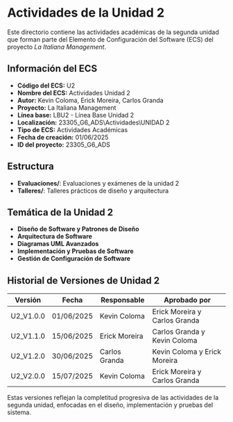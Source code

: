 # Actividades de la Unidad 2

Este directorio contiene las actividades académicas de la segunda unidad que forman parte del Elemento de Configuración del Software (ECS) del proyecto *La Italiana   Management*.

## Información del ECS

- **Código del ECS:** U2  
- **Nombre del ECS:** Actividades Unidad 2  
- **Autor:** Kevin Coloma, Erick Moreira, Carlos Granda
- **Proyecto:** La Italiana   Management  
- **Línea base:** LBU2 - Línea Base Unidad 2  
- **Localización:** 23305_G6_ADS\Actividades\UNIDAD 2  
- **Tipo de ECS:** Actividades Académicas  
- **Fecha de creación:** 01/06/2025  
- **ID del proyecto:** 23305_G6_ADS  

## Estructura

- **Evaluaciones/**: Evaluaciones y exámenes de la unidad 2
- **Talleres/**: Talleres prácticos de diseño y arquitectura

## Temática de la Unidad 2

- **Diseño de Software y Patrones de Diseño**
- **Arquitectura de Software**
- **Diagramas UML Avanzados**
- **Implementación y Pruebas de Software**
- **Gestión de Configuración de Software**

## Historial de Versiones de Unidad 2

| Versión | Fecha | Responsable | Aprobado por |
|---------|-------|-------------|--------------|
| U2_V1.0.0 | 01/06/2025 | Kevin Coloma | Erick Moreira y Carlos Granda |
| U2_V1.1.0 | 15/06/2025 | Erick Moreira | Carlos Granda y Kevin Coloma |
| U2_V1.2.0 | 30/06/2025 | Carlos Granda | Kevin Coloma y Erick Moreira |
| U2_V2.0.0 | 15/07/2025 | Kevin Coloma | Erick Moreira y Carlos Granda |

Estas versiones reflejan la completitud progresiva de las actividades de la segunda unidad, enfocadas en el diseño, implementación y pruebas del sistema.
